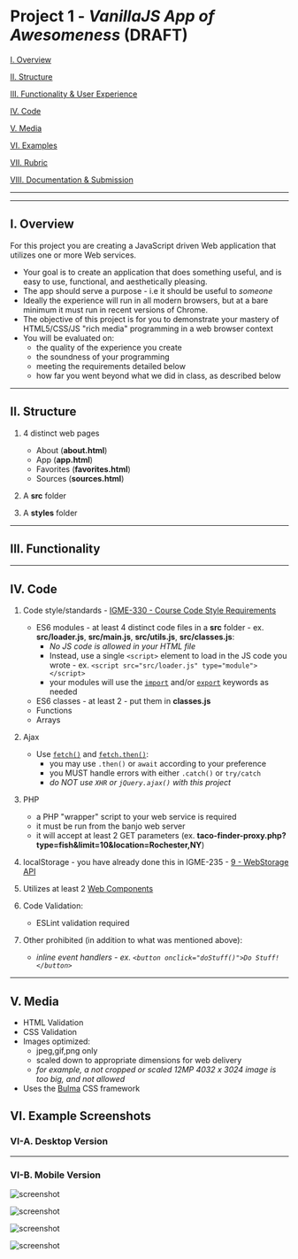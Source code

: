 # Project 1 - *VanillaJS App of Awesomeness* (DRAFT)

[I. Overview](#overview)

[II. Structure](#structure)

[III. Functionality & User Experience](#functionlaity)

[IV. Code](#code)

[V. Media](#media)

[VI. Examples](#examples)

[VII. Rubric](#rubric)

[VIII. Documentation & Submission](#submission)

<a id="overview"/>

<hr><hr>

## I. Overview

For this project you are creating a JavaScript driven Web application that utilizes one or more Web services.

- Your goal is to create an application that does something useful, and is easy to use, functional, and aesthetically pleasing.
- The app should serve a purpose - i.e it should be useful to *someone*
- Ideally the experience will run in all modern browsers, but at a bare minimum it must run in recent versions of Chrome.
- The objective of this project is for you to demonstrate your mastery of HTML5/CSS/JS "rich media" programming in a web browser context
- You will be evaluated on:
    - the quality of the experience you create
    - the soundness of your programming
    - meeting the requirements detailed below
    - how far you went beyond what we did in class, as described below

<hr>

<a id="structure"/>

## II. Structure

1) 4 distinct web pages
    - About (**about.html**)
    - App  (**app.html**)
    - Favorites (**favorites.html**)
    - Sources (**sources.html**)

2) A **src** folder

3) A **styles** folder

<hr>

<a id="functionality"/>

## III. Functionality

<hr>

<a id="code"/>

## IV. Code

1) Code style/standards - [IGME-330 - Course Code Style Requirements](./code-style.md)
    - ES6 modules - at least 4 distinct code files in a **src** folder - ex. **src/loader.js**, **src/main.js**, **src/utils.js**, **src/classes.js**:
      - *No JS code is allowed in your HTML file*
      - Instead, use a single `<script>` element to load in the JS code you wrote - ex. `<script src="src/loader.js" type="module"></script>`
      - your modules will use the [`import`](https://developer.mozilla.org/en-US/docs/Web/JavaScript/Reference/Statements/import) and/or [`export`](https://developer.mozilla.org/en-US/docs/Web/JavaScript/Reference/Statements/export) keywords as needed
    - ES6 classes - at least 2 - put them in **classes.js**
    - Functions
    - Arrays
 
2) Ajax
    - Use [`fetch()`](https://developer.mozilla.org/en-US/docs/Web/API/Fetch_API) and [`fetch.then()`](https://developer.mozilla.org/en-US/docs/Web/API/Fetch_API/Using_Fetch):
      - you may use `.then()` or `await` according to your preference
      - you MUST handle errors with either `.catch()` or `try/catch`
      - *do NOT use `XHR` or `jQuery.ajax()` with this project*

3) PHP
    - a PHP "wrapper" script to your web service is required
    - it must be run from the banjo web server
    - it will accept at least 2 GET parameters (ex. **taco-finder-proxy.php?type=fish&limit=10&location=Rochester,NY**)

4) localStorage - you have already done this in IGME-235 - [9 - WebStorage API](https://github.com/tonethar/IGME-230-Master/blob/master/notes/web-apps-9.md)

5) Utilizes at least 2 [Web Components](https://developer.mozilla.org/en-US/docs/Web/Web_Components)

6) Code Validation:
    - ESLint validation required

7) Other prohibited (in addition to what was mentioned above):
    - *inline event handlers - ex. `<button onclick="doStuff()">Do Stuff!</button>`*
    
<hr>

<a id="media"/>

## V. Media

- HTML Validation
- CSS Validation
- Images optimized:
  - jpeg,gif,png only
  - scaled down to appropriate dimensions for web delivery
  - *for example, a not cropped or scaled 12MP 4032 x 3024 image is too big, and not allowed*
 - Uses the [Bulma](https://bulma.io/) CSS framework

## VI. Example Screenshots

### VI-A. Desktop Version

<hr>

### VI-B. Mobile Version

![screenshot](_images/p1-mobile-ss-1.png)

![screenshot](_images/p1-mobile-ss-2.png)

![screenshot](_images/p1-mobile-ss-3.png)

![screenshot](_images/p1-mobile-ss-4.png)




